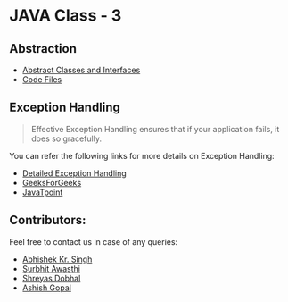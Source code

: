# JAVA Class - 3

## Abstraction

- [Abstract Classes and Interfaces](abstract_classes_and_interfaces.md)
- [Code Files](https://github.com/Abhishek1103/2019-20-Classes/tree/master/Java/2019_08_28_Java-Class-3/Codes)

## Exception Handling

> Effective Exception Handling ensures that if your application fails, it does so gracefully. 

You can refer the following links for more details on Exception Handling:
- [Detailed Exception Handling](http://tutorials.jenkov.com/java-exception-handling/index.html)
- [GeeksForGeeks](https://www.geeksforgeeks.org/exceptions-in-java/)
- [JavaTpoint](https://www.javatpoint.com/exception-handling-in-java)


## Contributors:
Feel free to contact us in case of any queries:

- [Abhishek Kr. Singh](https://github.com/Abhishek1103)
- [Surbhit Awasthi](https://github.com/surbhitawasthi)
- [Shreyas Dobhal](https://github.com/shreyasdobhal)
- [Ashish Gopal](https://github.com/ashishgopalhattimare)
